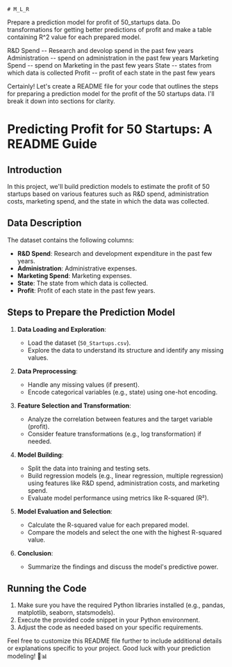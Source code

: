     # M_L_R 
Prepare a prediction model for profit of 50_startups data. Do transformations for getting better predictions of profit and make a table containing R^2 value for each prepared model.

R&D Spend -- Research and devolop spend in the past few years Administration -- spend on administration in the past few years Marketing Spend -- spend on Marketing in the past few years State -- states from which data is collected Profit -- profit of each state in the past few years

Certainly! Let's create a README file for your code that outlines the steps for preparing a prediction model for the profit of the 50 startups data. I'll break it down into sections for clarity.

# Predicting Profit for 50 Startups: A README Guide

## Introduction
In this project, we'll build prediction models to estimate the profit of 50 startups based on various features such as R&D spend, administration costs, marketing spend, and the state in which the data was collected.

## Data Description
The dataset contains the following columns:

- **R&D Spend**: Research and development expenditure in the past few years.
- **Administration**: Administrative expenses.
- **Marketing Spend**: Marketing expenses.
- **State**: The state from which data is collected.
- **Profit**: Profit of each state in the past few years.

## Steps to Prepare the Prediction Model

1. **Data Loading and Exploration**:
   - Load the dataset (`50_Startups.csv`).
   - Explore the data to understand its structure and identify any missing values.

2. **Data Preprocessing**:
   - Handle any missing values (if present).
   - Encode categorical variables (e.g., state) using one-hot encoding.

3. **Feature Selection and Transformation**:
   - Analyze the correlation between features and the target variable (profit).
   - Consider feature transformations (e.g., log transformation) if needed.

4. **Model Building**:
   - Split the data into training and testing sets.
   - Build regression models (e.g., linear regression, multiple regression) using features like R&D spend, administration costs, and marketing spend.
   - Evaluate model performance using metrics like R-squared (R²).

5. **Model Evaluation and Selection**:
   - Calculate the R-squared value for each prepared model.
   - Compare the models and select the one with the highest R-squared value.

6. **Conclusion**:
   - Summarize the findings and discuss the model's predictive power.

## Running the Code
1. Make sure you have the required Python libraries installed (e.g., pandas, matplotlib, seaborn, statsmodels).
2. Execute the provided code snippet in your Python environment.
3. Adjust the code as needed based on your specific requirements.

Feel free to customize this README file further to include additional details or explanations specific to your project. Good luck with your prediction modeling! 🚀📊
